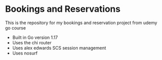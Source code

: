 # Bookings and Reservations

This is the repository for my bookings and reservation project from udemy go course

- Built in Go version 1.17
- Uses the chi router
- Uses alex edwards SCS session management
- Uses nosurf